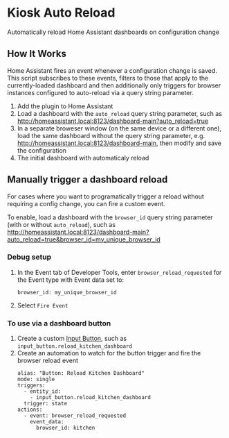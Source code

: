 # Kiosk Auto Reload

Automatically reload Home Assistant dashboards on configuration change

## How It Works

Home Assistant fires an event whenever a configuration change is saved. This script subscribes to these events, filters to those that apply to the currently-loaded dashboard and then additionally only triggers for browser instances configured to auto-reload via a query string parameter.

1. Add the plugin to Home Assistant
2. Load a dashboard with the `auto_reload` query string parameter, such as http://homeassistant.local:8123/dashboard-main?auto_reload=true
3. In a separate broweser window (on the same device or a different one), load the same dashboard without the query string parameter, e.g. http://homeassistant.local:8123/dashboard-main, then modify and save the configuration
4. The initial dashboard with automaticaly reload


## Manually trigger a dashboard reload

For cases where you want to programatically trigger a reload without requiring a config change, you can fire a custom event.

To enable, load a dashboard with the `browser_id` query string parameter (with or without `auto_reload`), such as http://homeassistant.local:8123/dashboard-main?auto_reload=true&browser_id=my_unique_browser_id

### Debug setup

1. In the Event tab of Developer Tools, enter `browser_reload_requested` for the Event type with Event data set to:

   ```
   browser_id: my_unique_browser_id
   ```

2. Select `Fire Event`


### To use via a dashboard button

1. Create a custom [Input Button](https://www.home-assistant.io/integrations/input_button/), such as `input_button.reload_kitchen_dashboard`
2. Create an automation to watch for the button trigger and fire the browser reload event
    ```
    alias: "Button: Reload Kitchen Dashboard"
    mode: single
    triggers:
      - entity_id:
        - input_button.reload_kitchen_dashboard
      trigger: state
    actions:
      - event: browser_reload_requested
        event_data:
          browser_id: kitchen
    ```